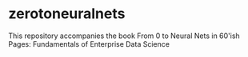 # zerotoneuralnets
This repository accompanies the book From 0 to Neural Nets in 60'ish Pages: Fundamentals of Enterprise Data Science
